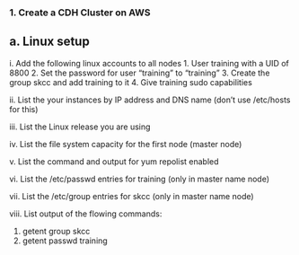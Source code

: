 ### 1. Create a CDH Cluster on AWS

## a. Linux setup
 i. Add the following linux accounts to all nodes
    1. User training with a UID of 8800
    2. Set the password for user “training” to “training”
    3. Create the group skcc and add training to it
    4. Give training sudo capabilities

ii. List the your instances by IP address and DNS name (don’t use /etc/hosts
for this)

iii. List the Linux release you are using

iv. List the file system capacity for the first node (master node)

v. List the command and output for yum repolist enabled

vi. List the /etc/passwd entries for training (only in master name node)

vii. List the /etc/group entries for skcc (only in master name node)

viii. List output of the flowing commands:
  1. getent group skcc
  2. getent passwd training
